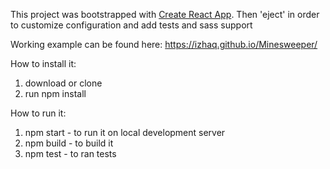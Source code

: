 This project was bootstrapped with [Create React App](https://github.com/facebookincubator/create-react-app).
Then 'eject' in order to customize configuration and add tests and sass support

Working example can be found here: https://izhaq.github.io/Minesweeper/ 

How to install it:

1. download or clone
2. run npm install


How to run it:

1. npm start - to run it on local development server
2. npm build - to build it
3. npm test - to ran tests
